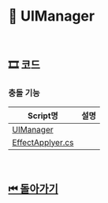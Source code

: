 # 🔎 UIManager




<!--![이미지]()-->

<br>

## 🎞 코드 

### 충돌 기능
| Script명 | 설명 |
|---|---|
|[UIManager](./Destoryer.cs)|  |
|[EffectApplyer.cs](./EffectApplyer.cs)|  |


<br>

## [⏮ 돌아가기](../../)
